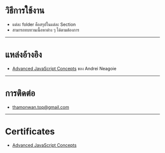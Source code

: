 # วิธีการใช้งาน
- แต่ละ folder คือสรุปในแต่ละ Section
- สามารถทบทวนเนื้อหาต่าง ๆ ได้ตามต้องการ

---
# แหล่งอ้างอิง
- [Advanced JavaScript Concepts](https://www.udemy.com/share/100TZoBUMZeFhWQHQ=/?xref=E0cbc1dUQXkJSV82AT0GJVUWTx4dChQ%2BVFE=) ของ Andrei Neagoie
---
# การติดต่อ
- thamonwan.top@gmail.com
---
# Certificates
- [Advanced JavaScript Concepts](https://www.thamonwan.top/certificates/)
